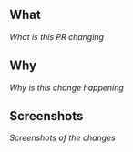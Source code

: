 ## What

_What is this PR changing_

## Why

_Why is this change happening_

## Screenshots

_Screenshots of the changes_
